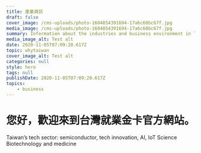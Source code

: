 ```yaml
---
title: 產業資訊
draft: false
cover_image: /cms-uploads/photo-1604854391694-17a6c60bc67f.jpg
media_image: /cms-uploads/photo-1604854391694-17a6c60bc67f.jpg
summary: Information about the industries and business environment in Taiwan.
media_image_alt: Test alt
date: 2020-11-05T07:09:20.617Z
topic: whytaiwan
cover_image_alt: Test alt
categories: null
style: hero
tags: null
publishDate: 2020-11-05T07:09:20.617Z
topics:
    - business
---
```


# 您好，歡迎來到台灣就業金卡官方網站。

Taiwan’s tech sector: semiconductor, tech innovation, AI, IoT
Science
Biotechnology and medicine 
